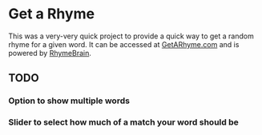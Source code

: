 # Get a Rhyme

This was a very-very quick project to provide a quick way to get a random rhyme for a given word. It can be accessed at [GetARhyme.com](https://getarhyme.com) and is powered by [RhymeBrain](https://rhymebrain.com).

## TODO

### Option to show multiple words

### Slider to select how much of a match your word should be
